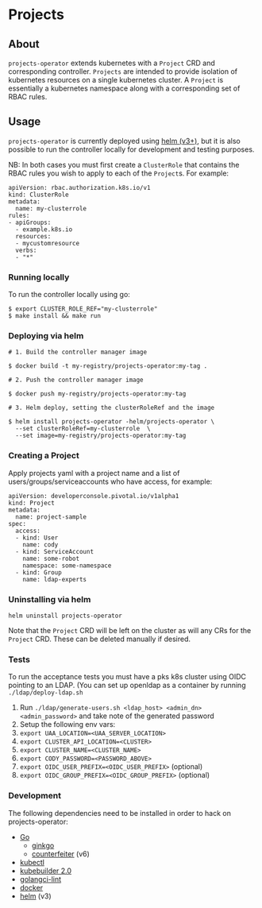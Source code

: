 # Projects

## About

`projects-operator` extends kubernetes with a `Project` CRD and corresponding controller.
`Projects` are intended to provide isolation of kubernetes resources on a single kubernetes cluster.
A `Project` is essentially a kubernetes namespace along with a corresponding set of RBAC rules.

## Usage

`projects-operator` is currently deployed using [helm (v3+)](https://helm.sh/), but it is also possible to run the controller locally for development and testing purposes.

NB: In both cases you must first create a `ClusterRole` that contains the RBAC rules you wish to apply to each of the `Project`s. For example:

```
apiVersion: rbac.authorization.k8s.io/v1
kind: ClusterRole
metadata:
  name: my-clusterrole
rules:
- apiGroups:
  - example.k8s.io
  resources:
  - mycustomresource
  verbs:
  - "*"
```

### Running locally

To run the controller locally using go:

```
$ export CLUSTER_ROLE_REF="my-clusterrole"
$ make install && make run
```

### Deploying via helm

```
# 1. Build the controller manager image

$ docker build -t my-registry/projects-operator:my-tag .

# 2. Push the controller manager image

$ docker push my-registry/projects-operator:my-tag

# 3. Helm deploy, setting the clusterRoleRef and the image

$ helm install projects-operator -helm/projects-operator \
  --set clusterRoleRef=my-clusterrole  \
  --set image=my-registry/projects-operator:my-tag
```

### Creating a Project

Apply projects yaml with a project name and a list of users/groups/serviceaccounts who have access, for example:

```
apiVersion: developerconsole.pivotal.io/v1alpha1
kind: Project
metadata:
  name: project-sample
spec:
  access:
  - kind: User
    name: cody
  - kind: ServiceAccount
    name: some-robot
    namespace: some-namespace
  - kind: Group
    name: ldap-experts
```

### Uninstalling via helm

```
helm uninstall projects-operator
```

Note that the `Project` CRD will be left on the cluster as will any CRs for the `Project` CRD. These can be deleted manually if desired.

### Tests

To run the acceptance tests you must have a pks k8s cluster using OIDC pointing to an LDAP. (You can set up openldap as a container by running `./ldap/deploy-ldap.sh`
1. Run `./ldap/generate-users.sh <ldap_host> <admin_dn> <admin_password>` and take note of the generated password
1. Setup the following env vars: 
  1. `export UAA_LOCATION=<UAA_SERVER_LOCATION>`
  1. `export CLUSTER_API_LOCATION=<CLUSTER>`
  1. `export CLUSTER_NAME=<CLUSTER_NAME>`
  1. `export CODY_PASSWORD=<PASSWORD_ABOVE>`
  1. `export OIDC_USER_PREFIX=<OIDC_USER_PREFIX>` (optional)
  1. `export OIDC_GROUP_PREFIX=<OIDC_GROUP_PREFIX>` (optional)

### Development

The following dependencies need to be installed in order to hack on projects-operator:

* [Go](https://golang.org/doc/install)
  * [ginkgo](https://github.com/onsi/ginkgo)
  * [counterfeiter](https://github.com/maxbrunsfeld/counterfeiter) (v6)
* [kubectl](https://kubernetes.io/docs/tasks/tools/install-kubectl/)
* [kubebuilder 2.0](https://github.com/kubernetes-sigs/kubebuilder)
* [golangci-lint](https://github.com/golangci/golangci-lint)
* [docker](https://www.docker.com/)
* [helm](https://helm.sh/) (v3)
